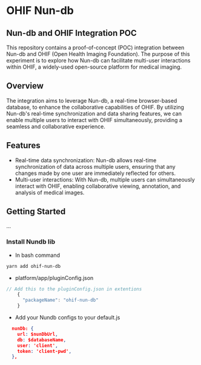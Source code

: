 # OHIF Nun-db

## Nun-db and OHIF Integration POC

 This repository contains a proof-of-concept (POC) integration between Nun-db and OHIF (Open Health Imaging
Foundation). The purpose of this experiment is to explore how Nun-db can facilitate multi-user interactions within
OHIF, a widely-used open-source platform for medical imaging.

## Overview

 The integration aims to leverage Nun-db, a real-time browser-based database, to enhance the collaborative capabilities of OHIF. By utilizing Nun-db's real-time synchronization and data sharing features, we can enable multiple users to interact with OHIF simultaneously, providing a seamless and collaborative experience.

## Features

 - Real-time data synchronization: Nun-db allows real-time synchronization of data across multiple users, ensuring that any changes made by one user are immediately reflected for others.
 - Multi-user interactions: With Nun-db, multiple users can simultaneously interact with OHIF, enabling collaborative viewing, annotation, and analysis of medical images.


## Getting Started
...


### Install Nundb lib
* In bash command
```bash
yarn add ohif-nun-db
```
* platform/app/pluginConfig.json
```js
// Add this to the pluginConfig.json in extentions
    {
      "packageName": "ohif-nun-db"
    }
```

* Add your Nundb configs to your default.js
```json
  nunDb: {
    url: $nunDbUrl,
    db: $databaseName,
    user: 'client',
    token: 'client-pwd',
  },

```
